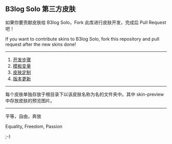 B3log Solo 第三方皮肤
-------------------------------------------------------

如果你要贡献皮肤给 B3log Solo，Fork 此库进行皮肤开发，完成后 Pull Request 吧！

If you want to contribute skins to B3log Solo, fork this repository and pull request after the new skins done!

-------------------------------------------------------
1. [开发步骤](https://github.com/b3log/b3log-solo/wiki/Develop_steps)
2. [模板变量](https://github.com/b3log/b3log-solo/wiki/Template_variables)
3. [皮肤定制](https://github.com/b3log/b3log-solo/wiki/skins_custom)
4. [版本更新](https://github.com/b3log/b3log-solo/wiki/Skins_change_log)

--------------------------------------------------------------

每个皮肤单独存放于根目录下以该皮肤名称为名的文件夹中。其中 skin-preview 中存放皮肤的预览图片。

-----------------------------------------------------------------------------------------------

平等，自由，奔放

Equality, Freedom, Passion

;-)

